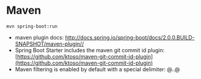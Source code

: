 # Maven

```
mvn spring-boot:run
```

* maven plugin docs: http://docs.spring.io/spring-boot/docs/2.0.0.BUILD-SNAPSHOT/maven-plugin//
* Spring Boot Starter includes the maven git commit id plugin: [https://github.com/ktoso/maven-git-commit-id-plugin](https://github.com/ktoso/maven-git-commit-id-plugin)
* Maven filtering is enabled by default with a special delimiter: @..@



